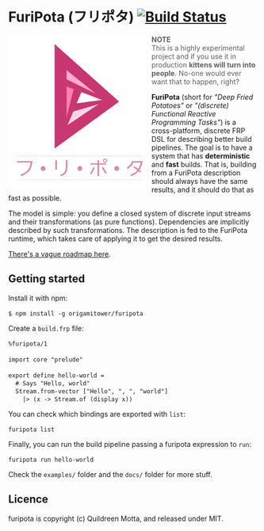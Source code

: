# FuriPota (フリポタ)  [![Build Status](https://travis-ci.org/origamitower/furipota.svg?branch=master)](https://travis-ci.org/origamitower/furipota)

<img src="https://raw.githubusercontent.com/origamitower/furipota/master/.github/furipota.png" alt="furipota logo" align="left">


> **NOTE**  
> This is a highly experimental project and if you use it in
> production **kittens will turn into people**.
> No-one would ever want that to happen, right?

**FuriPota** (short for *"Deep Fried Potatoes"* or *"(discrete) Functional Reactive
Programming Tasks"*) is a cross-platform, discrete FRP DSL for describing
better build pipelines. The goal is to have a system that has **deterministic**
and **fast** builds. That is, building from a FuriPota description should always
have the same results, and it should do that as fast as possible.

The model is simple: you define a closed system of discrete input streams and
their transformations (as pure functions). Dependencies are implicitly described
by such transformations. The description is fed to the FuriPota runtime, which
takes care of applying it to get the desired results.

[There's a vague roadmap here](https://paper.dropbox.com/doc/oqVRBR64ieA3GUXGXByh8).


## Getting started

Install it with npm:

    $ npm install -g origamitower/furipota

Create a `build.frp` file:

    %furipota/1

    import core "prelude"

    export define hello-world =
      # Says "Hello, world"
      Stream.from-vector ["Hello", ", ", "world"]
        |> (x -> Stream.of (display x))

You can check which bindings are exported with `list`:

    furipota list

Finally, you can run the build pipeline passing a furipota expression to `run`:

    furipota run hello-world

Check the `examples/` folder and the `docs/` folder for more stuff.


## Licence

furipota is copyright (c) Quildreen Motta, and released under MIT.
